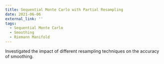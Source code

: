 ```yaml
---
title: Sequential Monte Carlo with Partial Resampling
date: 2021-06-06
external_link: ''
tags:
  - Sequential Monte Carlo
  - Smoothing
  - Riemann Manifold
---
```


Investigated the impact of different resampling techniques on the accuracy of smoothing.

<!--more-->

